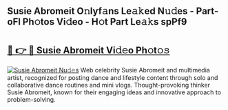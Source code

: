 ## Susie Abromeit O𝚗lyf𝚊ns Le𝚊𝚔ed N𝚞𝚍es - Part-oFl Ph𝚘tos Vi𝚍eo - H𝚘t Part Le𝚊𝚔s spPf9

# <h2><a href="http://hf4r62.feru.top/?c=Susie+Abromeit">🔗 👉 🔴 Susie Abromeit Vi𝚍𝚎o Ph𝚘t𝚘𝚜</a></h2>

[![Susie Abromeit Nu𝚍𝚎s](https://i.imgur.com/0TWrTi3.gif)](http://hf4r62.feru.top/?c=Susie+Abromeit)
Web celebrity Susie Abromeit and multimedia artist, recognized for posting dance and lifestyle content through solo and collaborative dance routines and mini vlogs. Thought-provoking thinker Susie Abromeit, known for their engaging ideas and innovative approach to problem-solving. 

